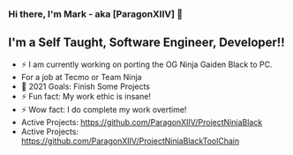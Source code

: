 ### Hi there, I'm Mark - aka [ParagonXIIV] 👋


## I'm a Self Taught, Software Engineer, Developer!!
- ⚡ I am currently working on porting the OG Ninja Gaiden Black to PC. 
-    For a job at Tecmo or Team Ninja
- 🥅 2021 Goals: Finish Some Projects
- ⚡ Fun fact: My work ethic is insane!
- ⚡ Wow fact: I do complete my work overtime!
- Active Projects: https://github.com/ParagonXIIV/ProjectNinjaBlack
- Active Projects: https://github.com/ParagonXIIV/ProjectNinjaBlackToolChain
<br />


<br />
<br />
